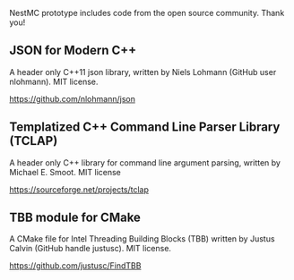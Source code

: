 NestMC prototype includes code from the open source community. Thank you!

## JSON for Modern C++

A header only C++11 json library, written by Niels Lohmann (GitHub user nlohmann).
MIT license.

https://github.com/nlohmann/json

## Templatized C++ Command Line Parser Library (TCLAP)

A header only C++ library for command line argument parsing, written by Michael E. Smoot.
MIT license

https://sourceforge.net/projects/tclap

## TBB module for CMake

A CMake file for Intel Threading Building Blocks (TBB) written by Justus Calvin (GitHub handle justusc).
MIT license.

https://github.com/justusc/FindTBB
